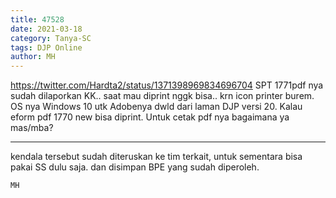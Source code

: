 ```yaml
---
title: 47528
date: 2021-03-18
category: Tanya-SC
tags: DJP Online
author: MH
---
```


https://twitter.com/Hardta2/status/1371398969834696704 SPT 1771pdf nya sudah dilaporkan KK.. saat mau diprint nggk bisa.. krn icon printer burem. OS nya Windows 10 utk Adobenya dwld dari laman DJP versi 20. Kalau eform pdf 1770 new bisa diprint. Untuk cetak pdf nya bagaimana ya mas/mba?

---

kendala tersebut sudah diteruskan ke tim terkait, untuk sementara bisa pakai SS dulu saja. dan disimpan BPE yang sudah diperoleh.

`MH`
